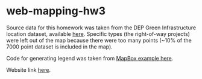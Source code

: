 # web-mapping-hw3

Source data for this homework was taken from the DEP Green Infrastructure location dataset, available [here](https://data.cityofnewyork.us/Environment/DEP-Green-Infrastructure/spjh-pz7h). Specific types (the right-of-way projects) were left out of the map because there were too many points (~10% of the 7000 point dataset is included in the map).

Code for generating legend was taken from [MapBox example here](https://docs.mapbox.com/mapbox-gl-js/example/updating-choropleth/).

Website link [here](https://kpan125.github.io/web-mapping-hw3/).

